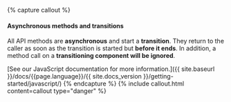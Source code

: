 {% capture callout %}
#### Asynchronous methods and transitions

All API methods are **asynchronous** and start a **transition**. They return to the caller as soon as the transition is started but **before it ends**. In addition, a method call on a **transitioning component will be ignored**.

[See our JavaScript documentation for more information.]({{ site.baseurl }}/docs/{{page.language}}/{{ site.docs_version }}/getting-started/javascript/)
{% endcapture %}
{% include callout.html content=callout type="danger" %}
